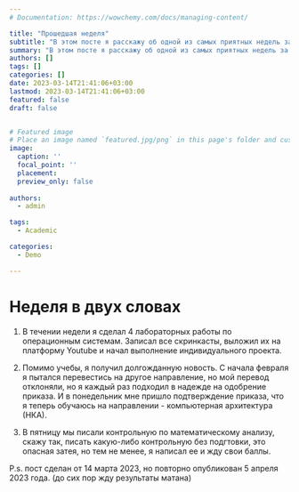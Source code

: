 ```yaml
---
# Documentation: https://wowchemy.com/docs/managing-content/

title: "Прошедшая неделя"
subtitle: "В этом посте я расскажу об одной из самых приятных недель за этот год."
summary: "В этом посте я расскажу об одной из самых приятных недель за этот год."
authors: []
tags: []
categories: []
date: 2023-03-14T21:41:06+03:00
lastmod: 2023-03-14T21:41:06+03:00
featured: false
draft: false


# Featured image
# Place an image named `featured.jpg/png` in this page's folder and customize its options here.
image:
  caption: ''
  focal_point: ''
  placement: 
  preview_only: false
  
authors:
  - admin

tags:
  - Academic

categories:
  - Demo

---
```


# Неделя в двух словах

1. В течении недели я сделал 4 лабораторных работы по операционным системам. Записал все скринкасты, выложил их на платформу Youtube и начал выполнение индивидуального проекта.

2. Помимо учебы, я получил долгожданную новость. С начала февраля я пытался перевестись на другое направление, но мой перевод отклоняли, но я каждый раз подходил в надежде на одобрение приказа. И в понедельник мне пришло подтверждение приказа, что я теперь обучаюсь на направлении - компьютерная архитектура (НКА).

3. В пятницу мы писали контрольную по математическому анализу, скажу так, писать какую-либо контрольную без подгтовки, это опасная затея, но тем не менее, я написал ее и жду свои баллы.

P.s. пост сделан от 14 марта 2023, но повторно опубликован 5 апреля 2023 года. (до сих пор жду результаты матана)
